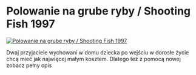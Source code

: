 Polowanie na grube ryby / Shooting Fish 1997 
=============
[![Polowanie na grube ryby / Shooting Fish 1997 ](http://vidos.pl/images/player.gif)](http://vidos.pl/polowanie-na-grube-ryby-shooting-fish-1997)

 Dwaj przyjaciele wychowani w domu dziecka po wejściu w dorosłe życie chcą mieć jak najwięcej małym kosztem. Dlatego też z pomocą nowej zobacz pełny opis
